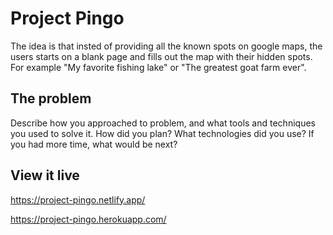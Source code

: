 # Project Pingo

The idea is that insted of providing all the known spots on google maps, the users starts on a blank page and fills out the map with their hidden spots. For example "My favorite fishing lake" or "The greatest goat farm ever".

## The problem

Describe how you approached to problem, and what tools and techniques you used to solve it. How did you plan? What technologies did you use? If you had more time, what would be next?

## View it live

https://project-pingo.netlify.app/

https://project-pingo.herokuapp.com/


